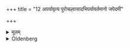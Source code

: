 +++
title = "12 अपर्यावृत्य पुरोच्छ्वासादभिपर्यावर्तमानो जपेदमी"

+++

<details><summary>मूलम्</summary>

अपर्यावृत्य पुरोच्छ्वासादभिपर्यावर्तमानो जपेदमी मदन्त पितरो यथाभागमावृषायिषतेति १२
</details>

<details><summary>Oldenberg</summary>

12. He should turn away, (should hold his breath,) and turning back before he emits his breath, he should murmur, 'The Fathers have enjoyed themselves; they have shown their manly vigour each for his part' (ibid. 7).
</details>
